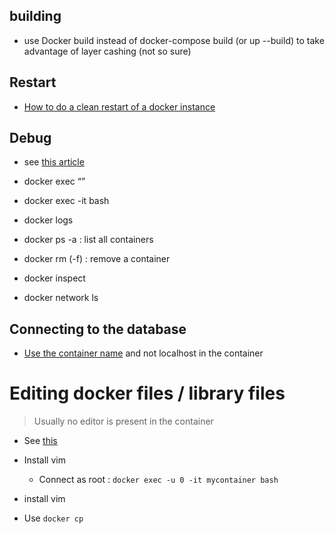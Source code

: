 ## building

- use Docker build instead of docker-compose build (or up --build) to take advantage of layer cashing (not so sure)



## Restart

- [How to do a clean restart of a docker instance](https://docs.tibco.com/pub/mash-local/4.3.0/doc/html/docker/GUID-BD850566-5B79-4915-987E-430FC38DAAE4.html)



## Debug

- see [this article](https://medium.com/@betz.mark/ten-tips-for-debugging-docker-containers-cde4da841a1d)

- docker exec <id> “<command>”
- docker exec <id> -it bash
- docker logs <id>
- docker ps -a : list all containers
- docker rm (-f) <id> : remove a container
- docker inspect <id>
- docker network ls



## Connecting to the database

- [Use the container name](https://stackoverflow.com/questions/49325745/how-do-i-access-postgresql-within-docker-with-sqlalchemy) and not localhost in the container



# Editing docker files / library files

> Usually no editor is present in the container

- See [this](https://stackoverflow.com/questions/30853247/how-do-i-edit-a-file-after-i-shell-to-a-docker-container)
- Install vim

  - Connect as root : `docker exec -u 0 -it mycontainer bash`
- install vim
- Use `docker cp`
